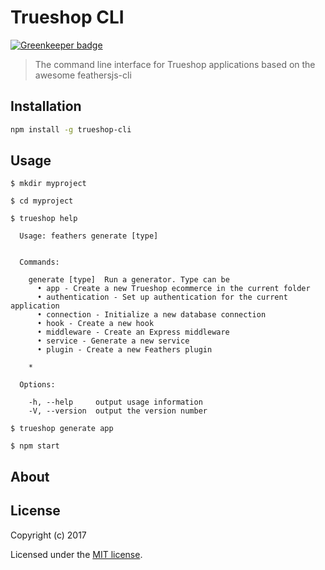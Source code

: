 # Trueshop CLI 

[![Greenkeeper badge](https://badges.greenkeeper.io/feathersjs/feathers-cli.svg)](https://greenkeeper.io/)

> The command line interface for Trueshop applications based on the awesome feathersjs-cli

## Installation

```bash
npm install -g trueshop-cli
```

## Usage

```
$ mkdir myproject

$ cd myproject

$ trueshop help

  Usage: feathers generate [type]


  Commands:

    generate [type]  Run a generator. Type can be
      • app - Create a new Trueshop ecommerce in the current folder
      • authentication - Set up authentication for the current application
      • connection - Initialize a new database connection
      • hook - Create a new hook
      • middleware - Create an Express middleware
      • service - Generate a new service
      • plugin - Create a new Feathers plugin

    *

  Options:

    -h, --help     output usage information
    -V, --version  output the version number

$ trueshop generate app

$ npm start
```

## About


## License

Copyright (c) 2017

Licensed under the [MIT license](LICENSE).
